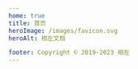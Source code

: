 ```yaml
---
home: true
title: 首页
heroImage: /images/favicon.svg
heroAlt: 相左文档

footer: Copyright © 2019-2023 相左
---
```

